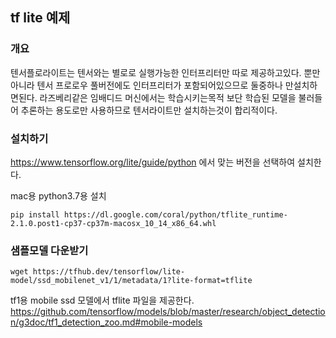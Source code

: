 ## tf lite  예제

### 개요
텐서플로라이트는 텐서와는 별로로 실행가능한 인터프리터만 따로 제공하고있다. 뿐만아니라 텐서 프로로우 풀버전에도 인터프리터가 포함되어있으므로 둘중하나 만설치하면된다.
라즈베리같은 임배디드 머신에서는 학습시키는목적 보단 학습된 모델을 불러들어 추론하는 용도로만 사용하므로 텐서라이트만 설치하는것이 합리적이다. 

### 설치하기

https://www.tensorflow.org/lite/guide/python 에서 맞는 버전을 선택하여 설치한다.

mac용 python3.7용 설치 
```
pip install https://dl.google.com/coral/python/tflite_runtime-2.1.0.post1-cp37-cp37m-macosx_10_14_x86_64.whl

```


### 샘플모델 다운받기
```
wget https://tfhub.dev/tensorflow/lite-model/ssd_mobilenet_v1/1/metadata/1?lite-format=tflite
```

tf1용 mobile ssd 모델에서 tflite 파일을 제공한다.  
https://github.com/tensorflow/models/blob/master/research/object_detection/g3doc/tf1_detection_zoo.md#mobile-models   


